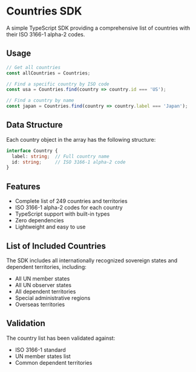 # Countries SDK

A simple TypeScript SDK providing a comprehensive list of countries with their ISO 3166-1 alpha-2 codes.

## Usage

```typescript
// Get all countries
const allCountries = Countries;

// Find a specific country by ISO code
const usa = Countries.find(country => country.id === 'US');

// Find a country by name
const japan = Countries.find(country => country.label === 'Japan');
```

## Data Structure

Each country object in the array has the following structure:

```typescript
interface Country {
  label: string;  // Full country name
  id: string;     // ISO 3166-1 alpha-2 code
}
```

## Features

- Complete list of 249 countries and territories
- ISO 3166-1 alpha-2 codes for each country
- TypeScript support with built-in types
- Zero dependencies
- Lightweight and easy to use

## List of Included Countries

The SDK includes all internationally recognized sovereign states and dependent territories, including:

- All UN member states
- All UN observer states
- All dependent territories
- Special administrative regions
- Overseas territories

## Validation

The country list has been validated against:
- ISO 3166-1 standard
- UN member states list
- Common dependent territories
